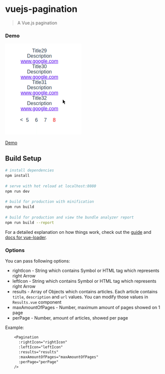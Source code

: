 # vuejs-pagination

> A Vue.js pagination

### Demo

<img src="pagination-demo.gif" alt="demo">

[Demo](https://volokolamskspb.github.io/Custom-pagination-on-VueJs/)

## Build Setup

``` bash
# install dependencies
npm install

# serve with hot reload at localhost:8080
npm run dev

# build for production with minification
npm run build

# build for production and view the bundle analyzer report
npm run build --report
```

For a detailed explanation on how things work, check out the [guide](http://vuejs-templates.github.io/webpack/) and [docs for vue-loader](http://vuejs.github.io/vue-loader).


### Options

You can pass following options:

* rightIcon - String which contains Symbol or HTML tag which represents right Arrow
* leftIcon - String which contains Symbol or HTML tag which represents right Arrow
* results - Array of Objects which contains articles. Each article contains `title`, `description` and `url` values. You can modify those values in `Results.vue` component
* maxAmountOfPages - Number, maximum amount of pages showed on 1 page
* perPage - Number, amount of articles, showed per page

Example:

```vue
    <Pagination
      :rightIcon="rightIcon"
      :leftIcon="leftIcon"
      :results="results"
      :maxAmountOfPages="maxAmountOfPages"
      :perPage="perPage"
    />
```

